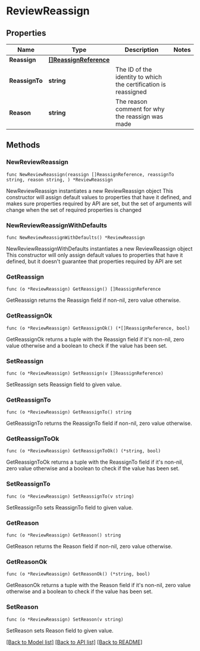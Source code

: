 # ReviewReassign

## Properties

Name | Type | Description | Notes
------------ | ------------- | ------------- | -------------
**Reassign** | [**[]ReassignReference**](ReassignReference.md) |  | 
**ReassignTo** | **string** | The ID of the identity to which the certification is reassigned | 
**Reason** | **string** | The reason comment for why the reassign was made | 

## Methods

### NewReviewReassign

`func NewReviewReassign(reassign []ReassignReference, reassignTo string, reason string, ) *ReviewReassign`

NewReviewReassign instantiates a new ReviewReassign object
This constructor will assign default values to properties that have it defined,
and makes sure properties required by API are set, but the set of arguments
will change when the set of required properties is changed

### NewReviewReassignWithDefaults

`func NewReviewReassignWithDefaults() *ReviewReassign`

NewReviewReassignWithDefaults instantiates a new ReviewReassign object
This constructor will only assign default values to properties that have it defined,
but it doesn't guarantee that properties required by API are set

### GetReassign

`func (o *ReviewReassign) GetReassign() []ReassignReference`

GetReassign returns the Reassign field if non-nil, zero value otherwise.

### GetReassignOk

`func (o *ReviewReassign) GetReassignOk() (*[]ReassignReference, bool)`

GetReassignOk returns a tuple with the Reassign field if it's non-nil, zero value otherwise
and a boolean to check if the value has been set.

### SetReassign

`func (o *ReviewReassign) SetReassign(v []ReassignReference)`

SetReassign sets Reassign field to given value.


### GetReassignTo

`func (o *ReviewReassign) GetReassignTo() string`

GetReassignTo returns the ReassignTo field if non-nil, zero value otherwise.

### GetReassignToOk

`func (o *ReviewReassign) GetReassignToOk() (*string, bool)`

GetReassignToOk returns a tuple with the ReassignTo field if it's non-nil, zero value otherwise
and a boolean to check if the value has been set.

### SetReassignTo

`func (o *ReviewReassign) SetReassignTo(v string)`

SetReassignTo sets ReassignTo field to given value.


### GetReason

`func (o *ReviewReassign) GetReason() string`

GetReason returns the Reason field if non-nil, zero value otherwise.

### GetReasonOk

`func (o *ReviewReassign) GetReasonOk() (*string, bool)`

GetReasonOk returns a tuple with the Reason field if it's non-nil, zero value otherwise
and a boolean to check if the value has been set.

### SetReason

`func (o *ReviewReassign) SetReason(v string)`

SetReason sets Reason field to given value.



[[Back to Model list]](../README.md#documentation-for-models) [[Back to API list]](../README.md#documentation-for-api-endpoints) [[Back to README]](../README.md)


